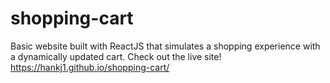 # shopping-cart
Basic website built with ReactJS that simulates a shopping experience with a dynamically updated cart.
Check out the live site! https://hankj1.github.io/shopping-cart/
